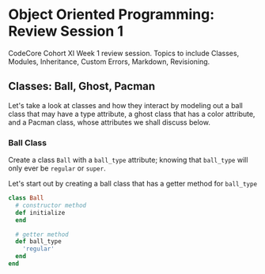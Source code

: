 # Object Oriented Programming: Review Session 1
CodeCore Cohort XI Week 1 review session. Topics to include Classes, Modules, Inheritance, Custom Errors, Markdown, Revisioning.

## Classes: Ball, Ghost, Pacman
Let's take a look at classes and how they interact by modeling out a ball class that may have a type attribute, a ghost class that has a color attribute, and a Pacman class, whose attributes we shall discuss below.  
  
### Ball Class
Create a class `Ball` with a `ball_type` attribute; knowing that `ball_type` will only ever be `regular` or `super`.  
  
Let's start out by creating a ball class that has a getter method for `ball_type`
```ruby
class Ball
  # constructor method
  def initialize
  end

  # getter method
  def ball_type
    'regular'
  end
end
```
